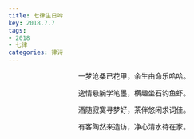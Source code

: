 ```yaml
---
title: 七律生日吟
key: 2018.7.7
tags: 
- 2018
- 七律
categories: 律诗
---
```


<p align="center">一梦沧桑已花甲，余生由命乐哈哈。
</p>
<p align="center">逸情悬腕学笔墨，横趣坐石钓鱼虾。
</p>
<p align="center">酒随寂寞寻梦好，茶伴悠闲求词佳。
</p>
<p align="center">有客陶然来造访，净心清水待在家。
</p>
